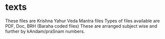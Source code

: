 # texts
These files are Krishna Yahur Veda Mantra files
Types of files available are PDF, Doc, BRH (Baraha coded files)
These are arranged subject wise and further by kAndam/praSnam numbers.
